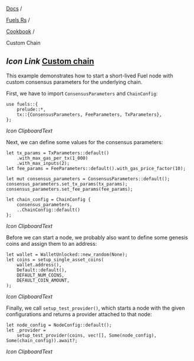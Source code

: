 [Docs](https://docs.fuel.network/) /

[Fuels Rs](https://docs.fuel.network/docs/fuels-rs/) /

[Cookbook](https://docs.fuel.network/docs/fuels-rs/cookbook/) /

Custom Chain

## _Icon Link_ [Custom chain](https://docs.fuel.network/docs/fuels-rs/cookbook/custom-chain/\#custom-chain)

This example demonstrates how to start a short-lived Fuel node with custom consensus parameters for the underlying chain.

First, we have to import `ConsensusParameters` and `ChainConfig`:

```fuel_Box fuel_Box-idXKMmm-css
use fuels::{
    prelude::*,
    tx::{ConsensusParameters, FeeParameters, TxParameters},
};
```

_Icon ClipboardText_

Next, we can define some values for the consensus parameters:

```fuel_Box fuel_Box-idXKMmm-css
let tx_params = TxParameters::default()
    .with_max_gas_per_tx(1_000)
    .with_max_inputs(2);
let fee_params = FeeParameters::default().with_gas_price_factor(10);

let mut consensus_parameters = ConsensusParameters::default();
consensus_parameters.set_tx_params(tx_params);
consensus_parameters.set_fee_params(fee_params);

let chain_config = ChainConfig {
    consensus_parameters,
    ..ChainConfig::default()
};
```

_Icon ClipboardText_

Before we can start a node, we probably also want to define some genesis coins and assign them to an address:

```fuel_Box fuel_Box-idXKMmm-css
let wallet = WalletUnlocked::new_random(None);
let coins = setup_single_asset_coins(
    wallet.address(),
    Default::default(),
    DEFAULT_NUM_COINS,
    DEFAULT_COIN_AMOUNT,
);
```

_Icon ClipboardText_

Finally, we call `setup_test_provider()`, which starts a node with the given configurations and returns a
provider attached to that node:

```fuel_Box fuel_Box-idXKMmm-css
let node_config = NodeConfig::default();
let _provider =
    setup_test_provider(coins, vec![], Some(node_config), Some(chain_config)).await?;
```

_Icon ClipboardText_